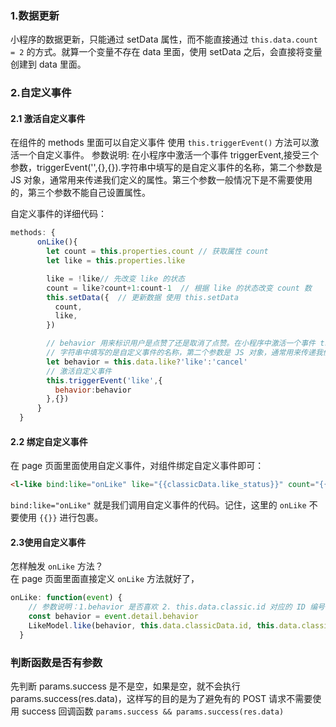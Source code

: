### 1.数据更新
小程序的数据更新，只能通过 setData 属性，而不能直接通过 `this.data.count = 2` 的方式。就算一个变量不存在 data 里面，使用 setData 之后，会直接将变量创建到 data 里面。

### 2.自定义事件

#### 2.1 激活自定义事件
在组件的 methods 里面可以自定义事件
使用 `this.triggerEvent()` 方法可以激活一个自定义事件。
参数说明:
在小程序中激活一个事件 triggerEvent,接受三个参数，triggerEvent('',{},{}).字符串中填写的是自定义事件的名称，第二个参数是 JS 对象，通常用来传递我们定义的属性。第三个参数一般情况下是不需要使用的，第三个参数不能自己设置属性。
 
自定义事件的详细代码：
```javascript
methods: {
      onLike(){
        let count = this.properties.count // 获取属性 count
        let like = this.properties.like

        like = !like// 先改变 like 的状态
        count = like?count+1:count-1  // 根据 like 的状态改变 count 数
        this.setData({  // 更新数据 使用 this.setData
          count,
          like,
        })

        // behavior 用来标识用户是点赞了还是取消了点赞。在小程序中激活一个事件 triggerEvent,接受三个参数，triggerEvent('',{},{})
        // 字符串中填写的是自定义事件的名称，第二个参数是 JS 对象，通常用来传递我们定义的属性。第三个参数一般情况下是不需要使用的，第三个参数不能自己设置属性
        let behavior = this.data.like?'like':'cancel'
        // 激活自定义事件
        this.triggerEvent('like',{
          behavior:behavior
        },{})
      }
  }
```

#### 2.2 绑定自定义事件
在 page 页面里面使用自定义事件，对组件绑定自定义事件即可：
```html
<l-like bind:like="onLike" like="{{classicData.like_status}}" count="{{classicData.fav_nums}}"></l-like>
``` 

`bind:like="onLike"` 就是我们调用自定义事件的代码。记住，这里的 `onLike` 不要使用 `{{}}` 进行包裹。

#### 2.3使用自定义事件

怎样触发 `onLike` 方法？  
在 page 页面里面直接定义 `onLike` 方法就好了，
```javascript
onLike: function(event) {
    // 参数说明：1.behavior 是否喜欢 2. this.data.classic.id 对应的 ID 编号 3.this.data.classic.type 电影类型
    const behavior = event.detail.behavior
    LikeModel.like(behavior, this.data.classicData.id, this.data.classicData.type)
  }
```

### 判断函数是否有参数
先判断 params.success 是不是空，如果是空，就不会执行params.success(res.data)，这样写的目的是为了避免有的 POST 请求不需要使用 success 回调函数
`params.success && params.success(res.data)`

